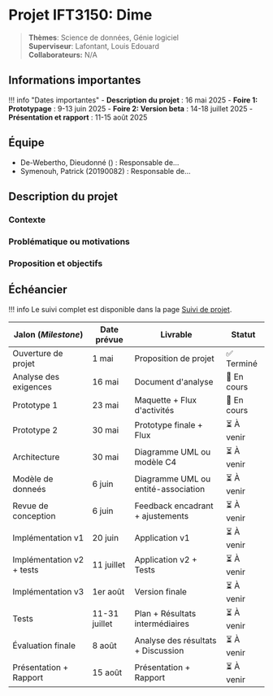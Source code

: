 # Projet IFT3150: Dime

> **Thèmes**: Science de données, Génie logiciel  
> **Superviseur**: Lafontant, Louis Edouard  
> **Collaborateurs:** N/A

## Informations importantes

!!! info "Dates importantes"
    - **Description du projet** : 16 mai 2025
    - **Foire 1: Prototypage** : 9-13 juin 2025
    - **Foire 2: Version beta** : 14-18 juillet 2025
    - **Présentation et rapport** : 11-15 août 2025

## Équipe

- De-Webertho, Dieudonné () : Responsable de...
- Symenouh, Patrick (20190082) : Responsable de...

## Description du projet

### Contexte

### Problématique ou motivations

### Proposition et objectifs


## Échéancier

!!! info
    Le suivi complet est disponible dans la page [Suivi de projet](suivi.md).

| Jalon (*Milestone*)            | Date prévue   | Livrable                            | Statut      |
|--------------------------------|---------------|-------------------------------------|-------------|
| Ouverture de projet            | 1 mai         | Proposition de projet               | ✅ Terminé  |
| Analyse des exigences          | 16 mai        | Document d'analyse                  | 🔄 En cours |
| Prototype 1                    | 23 mai        | Maquette + Flux d'activités         | 🔄 En cours |
| Prototype 2                    | 30 mai        | Prototype finale + Flux             | ⏳ À venir  |
| Architecture                   | 30 mai        | Diagramme UML ou modèle C4          | ⏳ À venir  |
| Modèle de donneés              | 6 juin        | Diagramme UML ou entité-association | ⏳ À venir  |
| Revue de conception            | 6 juin        | Feedback encadrant + ajustements    | ⏳ À venir  |
| Implémentation v1              | 20 juin       | Application v1                      | ⏳ À venir  |
| Implémentation v2 + tests      | 11 juillet    | Application v2 + Tests              | ⏳ À venir  |
| Implémentation v3              | 1er août      | Version finale                      | ⏳ À venir  |
| Tests                          | 11-31 juillet | Plan + Résultats intermédiaires     | ⏳ À venir  |
| Évaluation finale              | 8 août        | Analyse des résultats + Discussion  | ⏳ À venir  |
| Présentation + Rapport         | 15 août       | Présentation + Rapport              | ⏳ À venir  |
